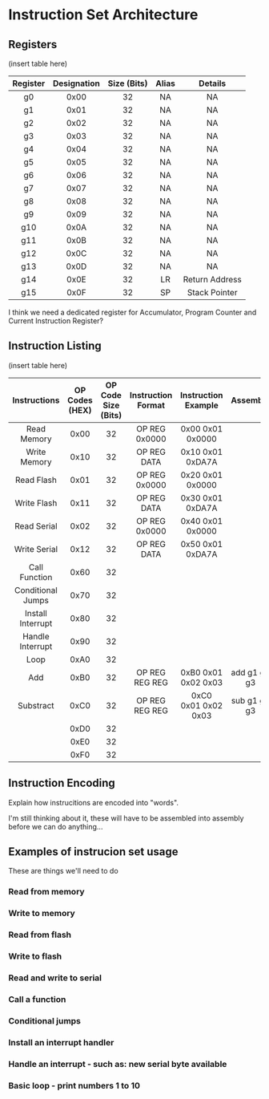 # Instruction Set Architecture 

## Registers
(insert table here)

| Register | Designation | Size (Bits) | Alias |     Details    |
|:--------:|:-----------:|:-----------:|:-----:|:--------------:|
|    g0    |     0x00    |      32     |   NA  |       NA       |
|    g1    |     0x01    |      32     |   NA  |       NA       |
|    g2    |     0x02    |      32     |   NA  |       NA       |
|    g3    |     0x03    |      32     |   NA  |       NA       |
|    g4    |     0x04    |      32     |   NA  |       NA       |
|    g5    |     0x05    |      32     |   NA  |       NA       |
|    g6    |     0x06    |      32     |   NA  |       NA       |
|    g7    |     0x07    |      32     |   NA  |       NA       |
|    g8    |     0x08    |      32     |   NA  |       NA       |
|    g9    |     0x09    |      32     |   NA  |       NA       |
|    g10   |     0x0A    |      32     |   NA  |       NA       |
|    g11   |     0x0B    |      32     |   NA  |       NA       |
|    g12   |     0x0C    |      32     |   NA  |       NA       |
|    g13   |     0x0D    |      32     |   NA  |       NA       |
|    g14   |     0x0E    |      32     |   LR  | Return Address |
|    g15   |     0x0F    |      32     |   SP  |  Stack Pointer |

I think we need a dedicated register for Accumulator, Program Counter and Current Instruction Register?

## Instruction Listing
(insert table here)

|    Instructions   | OP Codes (HEX) |  OP Code Size (Bits) | Instruction Format | Instruction Example |   Assembly   |  Definition  |
|:-----------------:|:--------------:|:--------------------:|:------------------:|:-------------------:|:------------:|:------------:|
|    Read Memory    |      0x00      |          32          |    OP REG 0x0000   |   0x00 0x01 0x0000  |              |              |
|    Write Memory   |      0x10      |          32          |     OP REG DATA    |   0x10 0x01 0xDA7A  |              |              |
|     Read Flash    |      0x01      |          32          |    OP REG 0x0000   |   0x20 0x01 0x0000  |              |              |
|    Write Flash    |      0x11      |          32          |     OP REG DATA    |   0x30 0x01 0xDA7A  |              |              |
|    Read Serial    |      0x02      |          32          |    OP REG 0x0000   |   0x40 0x01 0x0000  |              |              |
|    Write Serial   |      0x12      |          32          |     OP REG DATA    |   0x50 0x01 0xDA7A  |              |              |
|   Call Function   |      0x60      |          32          |                    |                     |              |              |
| Conditional Jumps |      0x70      |          32          |                    |                     |              |              |
| Install Interrupt |      0x80      |          32          |                    |                     |              |              |
|  Handle Interrupt |      0x90      |          32          |                    |                     |              |              |
|        Loop       |      0xA0      |          32          |                    |                     |              |              |
|        Add        |      0xB0      |          32          |   OP REG REG REG   | 0xB0 0x01 0x02 0x03 | add g1 g2 g3 | g1 = g2 + g3 |
|     Substract     |      0xC0      |          32          |   OP REG REG REG   | 0xC0 0x01 0x02 0x03 | sub g1 g2 g3 | g1 = g2 - g3 |
|                   |      0xD0      |          32          |                    |                     |              |              |
|                   |      0xE0      |          32          |                    |                     |              |              |
|                   |      0xF0      |          32          |                    |                     |              |              |

## Instruction Encoding
Explain how instrucitions are encoded into "words".

I'm still thinking about it, these will have to be assembled into assembly before we can do anything...

## Examples of instrucion set usage
These are things we'll need to do

### Read from memory

### Write to memory

### Read from flash

### Write to flash

### Read and write to serial

### Call a function

### Conditional jumps

### Install an interrupt handler

### Handle an interrupt - such as: new serial byte available

### Basic loop - print numbers 1 to 10
